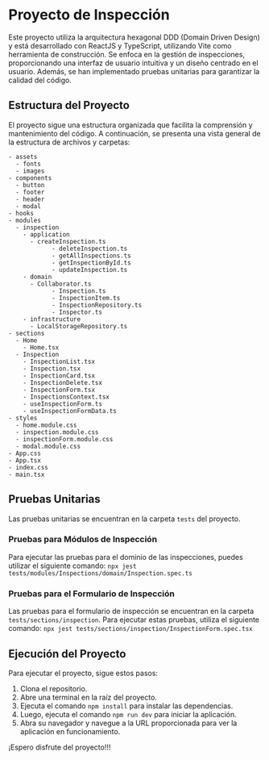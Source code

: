 # Proyecto de Inspección

Este proyecto utiliza la arquitectura hexagonal DDD (Domain Driven Design) y está desarrollado con ReactJS y TypeScript, utilizando Vite como herramienta de construcción. Se enfoca en la gestión de inspecciones, proporcionando una interfaz de usuario intuitiva y un diseño centrado en el usuario. Además, se han implementado pruebas unitarias para garantizar la calidad del código.

## Estructura del Proyecto

El proyecto sigue una estructura organizada que facilita la comprensión y mantenimiento del código. A continuación, se presenta una vista general de la estructura de archivos y carpetas:

```plaintext
- assets
  - fonts
  - images
- components
  - button
  - footer
  - header
  - modal
- hooks
- modules
  - inspection
    - application
      - createInspection.ts
			- deleteInspection.ts
			- getAllInspections.ts
			- getInspectionById.ts
			- updateInspection.ts
    - domain
      - Collaborator.ts
			- Inspection.ts
			- InspectionItem.ts
			- InspectionRepository.ts
			- Inspector.ts
    - infrastructure
      - LocalStorageRepository.ts
- sections
  - Home
    - Home.tsx
  - Inspection
    - InspectionList.tsx
    - Inspection.tsx
    - InspectionCard.tsx
    - InspectionDelete.tsx
    - InspectionForm.tsx
    - InspectionsContext.tsx
    - useInspectionForm.ts
    - useInspectionFormData.ts
- styles
  - home.module.css
  - inspection.module.css
  - inspectionForm.module.css
  - modal.module.css
- App.css
- App.tsx
- index.css
- main.tsx
```

## Pruebas Unitarias

Las pruebas unitarias se encuentran en la carpeta `tests` del proyecto.

### Pruebas para Módulos de Inspección

Para ejecutar las pruebas para el dominio de las inspecciones, puedes utilizar el siguiente comando:
`npx jest tests/modules/Inspections/domain/Inspection.spec.ts`


### Pruebas para el Formulario de Inspección

Las pruebas para el formulario de inspección se encuentran en la carpeta `tests/sections/inspection`. Para ejecutar estas pruebas, utiliza el siguiente comando:
`npx jest tests/sections/inspection/InspectionForm.spec.tsx`

## Ejecución del Proyecto

Para ejecutar el proyecto, sigue estos pasos:

1. Clona el repositorio.
2. Abre una terminal en la raíz del proyecto.
3. Ejecuta el comando `npm install` para instalar las dependencias.
4. Luego, ejecuta el comando `npm run dev` para iniciar la aplicación.
5. Abra su navegador y navegue a la URL proporcionada para ver la aplicación en funcionamiento.

¡Espero disfrute del proyecto!!!